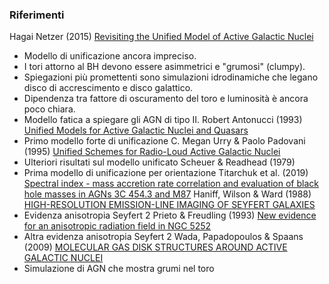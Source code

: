 ### Riferimenti
Hagai Netzer (2015) [Revisiting the Unified Model of Active Galactic Nuclei](https://www.annualreviews.org/doi/pdf/10.1146/annurev-astro-082214-122302)
- Modello di unificazione ancora impreciso.
- I tori attorno al BH devono essere asimmetrici e "grumosi" (clumpy).
- Spiegazioni più promettenti sono simulazioni idrodinamiche che legano disco di accrescimento e disco galattico.
- Dipendenza tra fattore di oscuramento del toro e luminosità è ancora poco chiara.
- Modello fatica a spiegare gli AGN di tipo II.
Robert Antonucci (1993) [Unified Models for Active Galactic Nuclei and Quasars](https://articles.adsabs.harvard.edu/pdf/1993ARA%26A..31..473A)
- Primo modello forte di unificazione
C. Megan Urry & Paolo Padovani (1995) [Unified Schemes for Radio-Loud Active Galactic Nuclei](https://arxiv.org/pdf/astro-ph/9506063.pdf)
- Ulteriori risultati sul modello unificato
Scheuer & Readhead (1979)
- Prima modello di unificazione per orientazione
Titarchuk et al. (2019) [Spectral index - mass accretion rate correlation and evaluation of black hole masses in AGNs 3C 454.3 and M87](https://www.researchgate.net/publication/337169253_Spectral_index_-_mass_accretion_rate_correlation_and_evaluation_of_black_hole_masses_in_AGNs_3C_4543_and_M87)
Haniff, Wilson & Ward (1988) [HIGH-RESOLUTION EMISSION-LINE IMAGING OF SEYFERT GALAXIES](https://articles.adsabs.harvard.edu/pdf/1988ApJ...334..104H)
- Evidenza anisotropia Seyfert 2
Prieto & Freudling (1993) [New evidence for an anisotropic radiation field in NGC 5252](https://articles.adsabs.harvard.edu/pdf/1993ApJ...418..668P)
- Altra evidenza anisotropia Seyfert 2
Wada, Papadopoulos & Spaans (2009) [MOLECULAR GAS DISK STRUCTURES AROUND ACTIVE GALACTIC NUCLEI](https://iopscience.iop.org/article/10.1088/0004-637X/702/1/63/pdf)
- Simulazione di AGN che mostra grumi nel toro
